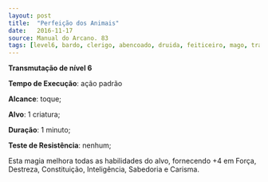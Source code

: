 ```yaml
---
layout: post
title:  "Perfeição dos Animais"
date:   2016-11-17
source: Manual do Arcano. 83
tags: [level6, bardo, clerigo, abencoado, druida, feiticeiro, mago, transmutacao, padrao, toque, criatura, minuto, nenhum]
---
```


**Transmutação de nível 6**

**Tempo de Execução**: ação padrão

**Alcance**: toque;

**Alvo**: 1 criatura;

**Duração**: 1 minuto;

**Teste de Resistência**: nenhum;

Esta magia melhora todas as habilidades do alvo, fornecendo +4 em Força, Destreza, Constituição, Inteligência, Sabedoria e Carisma.
